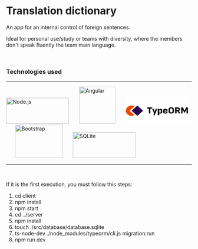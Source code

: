 # Translation dictionary
An app for an internal control of foreign sentences.

Ideal for personal use/study or teams with diversity, where the members don't speak fluently the team main language.

<br />

### Technologies used
-----
<p float="left">
    <img src="https://nodejs.org/static/images/logos/nodejs-new-pantone-black.svg" title="Node.js" height="70px" width="170px"/>
    &nbsp;&nbsp;&nbsp;&nbsp;&nbsp;
    <img src="https://angular.io/assets/images/logos/angular/angular.svg" title="Angular" height="100px" width="100px"/>
    &nbsp;&nbsp;&nbsp;&nbsp;&nbsp;
    <img src="https://github.com/typeorm/typeorm/raw/master/resources/logo_big.png" title="TypeORM" height="70px" width="170px"/>
    &nbsp;&nbsp;&nbsp;&nbsp;&nbsp;
    <img src="https://getbootstrap.com.br/docs/4.1/assets/img/bootstrap-stack.png" title="Bootstrap" height="90px" width="130px"/>
    &nbsp;&nbsp;&nbsp;&nbsp;&nbsp;
    <img src="https://www.sqlite.org/images/sqlite370_banner.gif" title="SQLite" height="70px" width="170px"/>
</p>

-----

<br />

If it is the first execution, you must follow this steps:
1. cd client
2. npm install
3. npm start
4. cd ../server
5. npm install
6. touch ./src/database/database.sqlite
7. ts-node-dev ./node_modules/typeorm/cli.js migration:run
8. npm run dev

